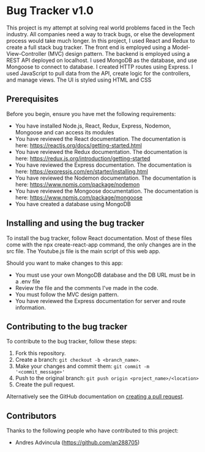 # Bug Tracker v1.0

This project is my attempt at solving real world problems faced in the Tech industry. All companies need a way to track bugs, or else the development process would take much longer. In this project, I used React and Redux to create a full stack bug tracker. The front end is employed using a Model-View-Controller (MVC) design pattern. The backend is employed using a  REST API deployed on localhost. I used MongoDB as the database, and use Mongoose to connect to database. I created HTTP routes using Express. I used JavaScript to pull data from the API, create logic for the controllers, and manage views. The UI is styled using HTML and CSS 

## Prerequisites

Before you begin, ensure you have met the following requirements:
* You have installed Node.js, React, Redux, Express, Nodemon, Mongoose and can access its modules
* You have reviewed the React documentation. The documentation is here: https://reactjs.org/docs/getting-started.html
* You have reviewed the Redux documentation. The documentation is here:  https://redux.js.org/introduction/getting-started
* You have reviewed the Express documentation. The documentation is here: https://expressjs.com/en/starter/installing.html
* You have reviewed the Nodemon documentation. The documentation is here: https://www.npmjs.com/package/nodemon
* You have reviewed the Mongoose documentation. The documentation is here: https://www.npmjs.com/package/mongoose
* You have created a database using MongoDB

## Installing and using the bug tracker

To install the bug tracker, follow React documentation. Most of these files come with the npx create-react-app command, the only changes are in the src file. The Youtube.js file is the main script of this web app. 

Should you want to make changes to this app:
* You must use your own MongoDB database and the DB URL must be in a .env file 
* Review the file and the comments I've made in the code. 
* You must follow the MVC design pattern.
* You have reviewed the Express documentation for server and route information.

## Contributing to the bug tracker

To contribute to the bug tracker, follow these steps:

1. Fork this repository.
2. Create a branch: `git checkout -b <branch_name>`.
3. Make your changes and commit them: `git commit -m '<commit_message>'`
4. Push to the original branch: `git push origin <project_name>/<location>`
5. Create the pull request.

Alternatively see the GitHub documentation on [creating a pull request](https://help.github.com/en/github/collaborating-with-issues-and-pull-requests/creating-a-pull-request).

## Contributors

Thanks to the following people who have contributed to this project:

* Andres Advincula (https://github.com/an288705)
